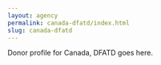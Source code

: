 ```yaml
---
layout: agency
permalink: canada-dfatd/index.html
slug: canada-dfatd
---
```


Donor profile for Canada, DFATD goes here.
